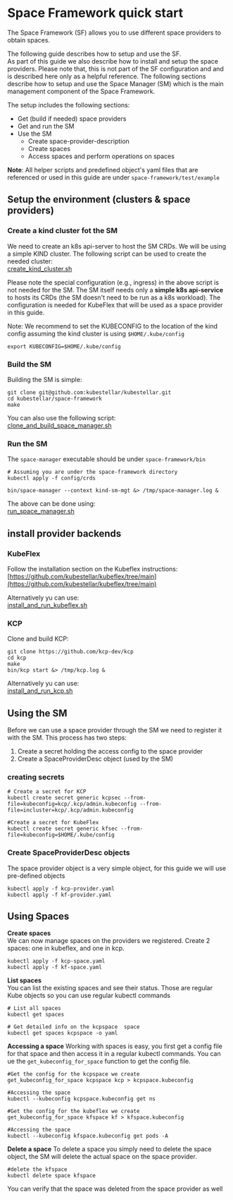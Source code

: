 # Space Framework quick start 

The Space Framework (SF) allows you to use different space providers to obtain spaces. 

The following guide describes how to setup and use the SF.  
As part of this guide we also describe how to install and setup the space providers. Please note that, this is not part of the SF configuration and and is described here only as a helpful reference.
The following sections describe how to setup and use the Space Manager (SM) which is the main management component of the Space Framework.

The setup includes the following sections:
   * Get (build if needed) space providers
   * Get and run the SM
   * Use the SM
        * Create space-provider-description 
        * Create spaces
        * Access spaces and perform operations on spaces


**Note**: All helper scripts and predefined object's yaml files that are referenced or used in this guide are under `space-framework/test/example`

## Setup the environment (clusters & space providers)
### Create a kind cluster fot the SM
We need to create an k8s api-server to host the SM CRDs. We will be using a simple KIND cluster. 
The following script can be used to create the needed cluster:  
[create_kind_cluster.sh](create_kind_cluster.sh)<br/>

Please note the special configuration (e.g., ingress) in the above script is not needed for the SM. The SM itself needs only a **simple k8s api-service** to hosts its CRDs (the SM doesn't need to be run as a k8s workload). The configuration is needed for KubeFlex that will be used as a space provider in this guide.   

Note: We recommend to set the KUBECONFIG to the location of the kind config assuming the kind cluster is using `$HOME/.kube/config`
```sell
export KUBECONFIG=$HOME/.kube/config
```

### Build the SM
Building the SM is simple:  
```shell
git clone git@github.com:kubestellar/kubestellar.git
cd kubestellar/space-framework
make 
```
You can also use the following script:  
[clone_and_build_space_manager.sh](clone_and_build_space_manager.sh)<br/>

### Run the SM
The `space-manager` executable should be under `space-framework/bin` 

```shell
# Assuming you are under the space-framework directory
kubectl apply -f config/crds

bin/space-manager --context kind-sm-mgt &> /tmp/space-manager.log &
```
The above can be done using:    
[run_space_manager.sh](run_space_manager.sh)<br/>

## install provider backends
### KubeFlex
Follow the installation section on the Kubeflex instructions:  
[https://github.com/kubestellar/kubeflex/tree/main](https://github.com/kubestellar/kubeflex/tree/main)<br/>

Alternatively yu can use:  
[install_and_run_kubeflex.sh](install_and_run_kubeflex.sh)<br/>

### KCP
Clone and build KCP:
```shell
git clone https://github.com/kcp-dev/kcp
cd kcp
make
bin/kcp start &> /tmp/kcp.log &
```
Alternatively yu can use:  
[install_and_run_kcp.sh](install_and_run_kcp.sh)<br/>

## Using the SM
Before we can use a space provider through the SM we need to register it with the SM. This process has two steps:
1. Create a secret holding the access config to the space provider
2. Create a SpaceProviderDesc object (used by the SM)

### creating secrets 
```shell
# Create a secret for KCP
kubectl create secret generic kcpsec --from-file=kubeconfig=kcp/.kcp/admin.kubeconfig --from-file=incluster=kcp/.kcp/admin.kubeconfig

#Create a secret for KubeFlex
kubectl create secret generic kfsec --from-file=kubeconfig=$HOME/.kube/config 
```
### Create SpaceProviderDesc objects 
The space provider object is a very simple object, for this guide we will use pre-defined objects
```shell
kubectl apply -f kcp-provider.yaml
kubectl apply -f kf-provider.yaml
```

## Using Spaces
**Create spaces**  
We can now manage spaces on the providers we registered. 
Create 2 spaces: one in kubeflex, and one in kcp.  
```shell
kubectl apply -f kcp-space.yaml
kubectl apply -f kf-space.yaml
```
**List spaces**  
You can list the existing spaces and see their status. Those are regular Kube objects so you can use regular kubectl commands

```shell
# List all spaces
kubectl get spaces

# Get detailed info on the kcpspace  space
kubectl get spaces kcpspace -o yaml
```

**Accessing a space**
Working with spaces is easy, you first get a config file for that space and then access it in a regular kubectl commands. You can ue the `get_kubeconfig_for_space` function to get the config file.

```shell
#Get the config for the kcpspace we create
get_kubeconfig_for_space kcpspace kcp > kcpspace.kubeconfig

#Accessing the space
kubectl --kubeconfig kcpspace.kubeconfig get ns

#Get the config for the kubeflex we create
get_kubeconfig_for_space kfspace kf > kfspace.kubeconfig

#Accessing the space
kubectl --kubeconfig kfspace.kubeconfig get pods -A
```

**Delete a space**
To delete a space you simply need to delete the space object, the SM will delete the actual space on the space provider. 
```shell
#delete the kfspace
kubectl delete space kfspace
```

You can verify that the space was deleted from the space provider as well 